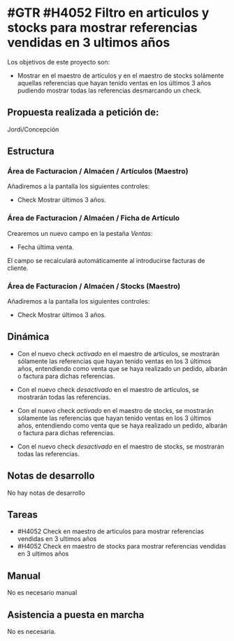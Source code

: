 # #GTR #H4052 Filtro en articulos y stocks para mostrar referencias vendidas en 3 ultimos años

Los objetivos de este proyecto son:
+ Mostrar en el maestro de artículos y en el maestro de stocks solámente aquellas referencias que hayan tenido ventas en los últimos 3 años pudiendo mostrar todas las referencias desmarcando un check.

## Propuesta realizada a petición de:
Jordi/Concepción

## Estructura

### Área de Facturacion / Almaćen / Artículos (Maestro)
Añadiremos a la pantalla los siguientes controles:
+ Check Mostrar últimos 3 años. 

### Área de Facturacion / Almaćen / Ficha de Artículo
Crearemos un nuevo campo en la pestaña _Ventas_:
+ Fecha última venta.

El campo se recalculará automáticamente al introducirse facturas de cliente.

### Área de Facturacion / Almaćen / Stocks (Maestro)
Añadiremos a la pantalla los siguientes controles:
+ Check Mostrar últimos 3 años. 

## Dinámica

+ Con el nuevo check _activado_ en el maestro de artículos, se mostrarán sólamente las referencias que hayan tenido ventas en los 3 últimos años, entendiendo como venta que se haya realizado un pedido, albarán o factura para dichas referencias.
+ Con el nuevo check _desactivado_ en el maestro de artículos, se mostrarán todas las referencias.

+ Con el nuevo check _activado_ en el maestro de stocks, se mostrarán sólamente las referencias que hayan tenido ventas en los 3 últimos años, entendiendo como venta que se haya realizado un pedido, albarán o factura para dichas referencias.
+ Con el nuevo check _desactivado_ en el maestro de stocks, se mostrarán todas las referencias.

## Notas de desarrollo
No hay notas de desarrollo

## Tareas
+ #H4052 Check en maestro de articulos para mostrar referencias vendidas en 3 ultimos años
+ #H4052 Check en maestro de stocks para mostrar referencias vendidas en 3 ultimos años


## Manual
No es necesario manual

## Asistencia a puesta en marcha
No es necesaria.
